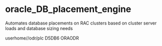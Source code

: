 # oracle_DB_placement_engine
Automates database placements on RAC clusters based on cluster server loads and database sizing needs

userhome/<myname>/odr/plc
D5DB6
ORAODR
